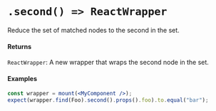# `.second() => ReactWrapper`

Reduce the set of matched nodes to the second in the set.



#### Returns

`ReactWrapper`: A new wrapper that wraps the second node in the set.



#### Examples

```jsx
const wrapper = mount(<MyComponent />);
expect(wrapper.find(Foo).second().props().foo).to.equal("bar");
```
